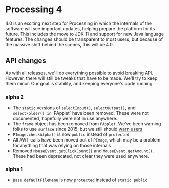 # Processing 4

4.0 is an exciting next step for Processing in which the internals of the software will see important updates, helping prepare the platform for its future. This includes the move to JDK 11 and support for new Java language features. The changes should be transparent to most users, but because of the massive shift behind the scenes, this will be 4.0.

## API changes

As with all releases, we'll do everything possible to avoid breaking API. However, there will still be tweaks that have to be made. We'll try to keep them minor. Our goal is stability, and keeping everyone's code running.

### alpha 2

* The `static` versions of `selectInput()`, `selectOutput()`, and `selectFolder() in `PApplet` have been removed. These were not documented, hopefully were not in use anywhere.
* The `frame` object has been removed from `PApplet`. We've been warning folks to use `surface` since 2015, but we still should [warn users](https://github.com/processing/processing4/issues/59)
* `PImage.checkAlpha()` is now `public` instead of `protected`
* All AWT calls have been moved out of `PImage`, which may be a problem for anything that was relying on those internals
* Removed `MouseEvent.getClickCount()` and `MouseEvent.getAmount()`. These had been deprecated, not clear they were used anywhere.


### alpha 1 

* `Base.defaultFileMenu` is now `protected` instead of `static public`